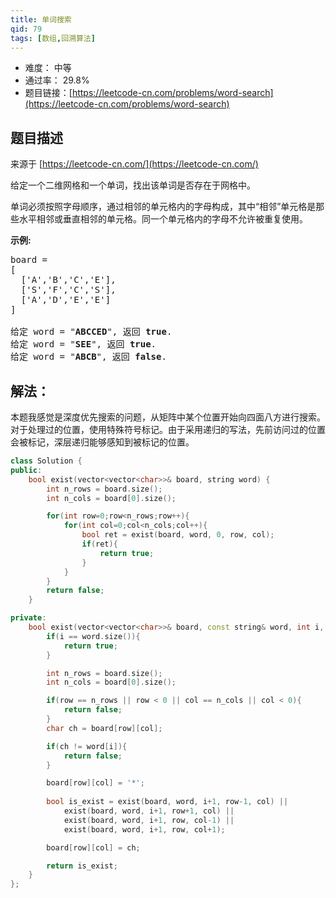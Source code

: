 ```yaml
---
title: 单词搜索
qid: 79
tags: [数组,回溯算法]
---
```



- 难度： 中等
- 通过率： 29.8%
- 题目链接：[https://leetcode-cn.com/problems/word-search](https://leetcode-cn.com/problems/word-search)


## 题目描述

来源于 [https://leetcode-cn.com/](https://leetcode-cn.com/)

<p>给定一个二维网格和一个单词，找出该单词是否存在于网格中。</p>

<p>单词必须按照字母顺序，通过相邻的单元格内的字母构成，其中&ldquo;相邻&rdquo;单元格是那些水平相邻或垂直相邻的单元格。同一个单元格内的字母不允许被重复使用。</p>

<p><strong>示例:</strong></p>

<pre>board =
[
  [&#39;A&#39;,&#39;B&#39;,&#39;C&#39;,&#39;E&#39;],
  [&#39;S&#39;,&#39;F&#39;,&#39;C&#39;,&#39;S&#39;],
  [&#39;A&#39;,&#39;D&#39;,&#39;E&#39;,&#39;E&#39;]
]

给定 word = &quot;<strong>ABCCED</strong>&quot;, 返回 <strong>true</strong>.
给定 word = &quot;<strong>SEE</strong>&quot;, 返回 <strong>true</strong>.
给定 word = &quot;<strong>ABCB</strong>&quot;, 返回 <strong>false</strong>.</pre>


## 解法：

本题我感觉是深度优先搜索的问题，从矩阵中某个位置开始向四面八方进行搜索。对于处理过的位置，使用特殊符号标记。由于采用递归的写法，先前访问过的位置会被标记，深层递归能够感知到被标记的位置。


```cpp
class Solution {
public:
    bool exist(vector<vector<char>>& board, string word) {
		int n_rows = board.size();
		int n_cols = board[0].size();

		for(int row=0;row<n_rows;row++){
			for(int col=0;col<n_cols;col++){
				bool ret = exist(board, word, 0, row, col);
				if(ret){
					return true;
				}
			}
		}
		return false;
    }

private:
	bool exist(vector<vector<char>>& board, const string& word, int i, int row, int col){
		if(i == word.size()){
			return true;
		}

		int n_rows = board.size();
		int n_cols = board[0].size();

		if(row == n_rows || row < 0 || col == n_cols || col < 0){
			return false;
		}
		char ch = board[row][col];

		if(ch != word[i]){
			return false;
		}

		board[row][col] = '*';
		
		bool is_exist = exist(board, word, i+1, row-1, col) ||
			exist(board, word, i+1, row+1, col) ||
			exist(board, word, i+1, row, col-1) ||
			exist(board, word, i+1, row, col+1);

		board[row][col] = ch;

		return is_exist;
	}
};
```